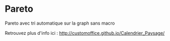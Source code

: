 # Pareto
Pareto avec tri automatique sur la graph sans macro

Retrouvez plus d'info ici :
http://customoffice.github.io/Calendrier_Paysage/